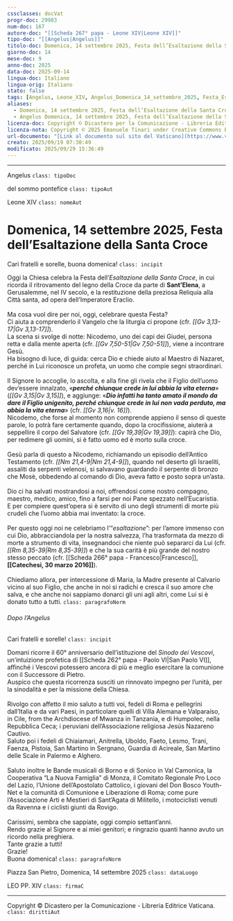 ```yaml
---
cssclasses: docVat
progr-doc: 29983
num-doc: 167
autore-doc: "[[Scheda 267° papa - Leone XIV|Leone XIV]]"
tipo-doc: "[[Angelus|Angelus]]"
titolo-doc: Domenica, 14 settembre 2025, Festa dell’Esaltazione della Santa Croce
giorno-doc: 14
mese-doc: 9
anno-doc: 2025
data-doc: 2025-09-14
lingua-doc: Italiano
lingua-orig: Italiano
stato: false
tags: [Angelus, Leone_XIV, Angelus_Domenica_14_settembre_2025, Festa_Esaltazione_della_Santa_Croce, Esaltazione_della_Santa_Croce, Documenti_pontifici]
aliases:
  - Domenica, 14 settembre 2025, Festa dell’Esaltazione della Santa Croce
  - Angelus Domenica, 14 settembre 2025, Festa dell’Esaltazione della Santa Croce
licenza-doc: Copyright © Dicastero per la Comunicazione - Libreria Editrice Vaticana
licenza-nota: Copyright © 2025 Emanuele Tinari under Creative Commons BY-NC-SA 4.0 https://creativecommons.org/licenses/by-nc-sa/4.0/
url-documento: "[Link al documento sul sito del Vaticano](https://www.vatican.va/content/leo-xiv/it/angelus/2025/documents/20250914-angelus.html)"
creato: 2025/09/19 07:30:49
modificato: 2025/09/29 15:36:49
---
```



***


Angelus `class: tipoDoc`


del sommo pontefice `class: tipoAut`


Leone XIV `class: nomeAut`


# Domenica, 14 settembre 2025, Festa dell’Esaltazione della Santa Croce


Cari fratelli e sorelle, buona domenica! `class: incipit`


Oggi la Chiesa celebra la Festa dell’*Esaltazione della Santa Croce*, in cui ricorda il ritrovamento del legno della Croce da parte di **Sant’Elena**, a Gerusalemme, nel IV secolo, e la restituzione della preziosa Reliquia alla Città santa, ad opera dell’Imperatore Eraclio.<br><br>Ma cosa vuol dire per noi, oggi, celebrare questa Festa?<br>Ci aiuta a comprenderlo il Vangelo che la liturgia ci propone (cfr. *<span class="BibleRef">[[Gv 3,13-17|Gv 3,13-17]]</span>*).<br>La scena si svolge di notte: Nicodemo, uno dei capi dei Giudei, persona retta e dalla mente aperta (cfr. *<span class="BibleRef">[[Gv 7,50-51|Gv 7,50-51]]</span>*), viene a incontrare Gesù.<br>Ha bisogno di luce, di guida: cerca Dio e chiede aiuto al Maestro di Nazaret, perché in Lui riconosce un profeta, un uomo che compie segni straordinari.<br><br>Il Signore lo accoglie, lo ascolta, e alla fine gli rivela che il Figlio dell’uomo dev’essere innalzato, «***perché chiunque crede in lui abbia la vita eterna***» (*<span class="BibleRef">[[Gv 3,15|Gv 3,15]]</span>*), e aggiunge: «***Dio infatti ha tanto amato il mondo da dare il Figlio unigenito, perché chiunque crede in lui non vada perduto, ma abbia la vita eterna***» (cfr. *<span class="BibleRef">[[Gv 3,16|v. 16]]</span>*).<br>Nicodemo, che forse al momento non comprende appieno il senso di queste parole, lo potrà fare certamente quando, dopo la crocifissione, aiuterà a seppellire il corpo del Salvatore (cfr. *<span class="BibleRef">[[Gv 19,39|Gv 19,39]]</span>*): capirà che Dio, per redimere gli uomini, si è fatto uomo ed è morto sulla croce.<br><br>Gesù parla di questo a Nicodemo, richiamando un episodio dell’Antico Testamento (cfr. *<span class="BibleRef">[[Nm 21,4-9|Nm 21,4-9]]</span>*), quando nel deserto gli Israeliti, assaliti da serpenti velenosi, si salvavano guardando il serpente di bronzo che Mosè, obbedendo al comando di Dio, aveva fatto e posto sopra un’asta.<br><br>Dio ci ha salvati mostrandosi a noi, offrendosi come nostro compagno, maestro, medico, amico, fino a farsi per noi Pane spezzato nell’Eucaristia.<br>E per compiere quest’opera si è servito di uno degli strumenti di morte più crudeli che l’uomo abbia mai inventato: la croce.<br><br>Per questo oggi noi ne celebriamo l’“*esaltazione*”: per l’amore immenso con cui Dio, abbracciandola per la nostra salvezza, l’ha trasformata da mezzo di morte a strumento di vita, insegnandoci che niente può separarci da Lui (cfr. *<span class="BibleRef">[[Rm 8,35-39|Rm 8,35-39]]</span>*) e che la sua carità è più grande del nostro stesso peccato (cfr. [[Scheda 266° papa - Francesco|Francesco]], **[[Catechesi, 30 marzo 2016]]**).<br><br>Chiediamo allora, per intercessione di Maria, la Madre presente al Calvario vicino al suo Figlio, che anche in noi si radichi e cresca il suo amore che salva, e che anche noi sappiamo donarci gli uni agli altri, come Lui si è donato tutto a tutti. `class: paragrafoNorm`


###### Dopo l’*Angelus*


Cari fratelli e sorelle! `class: incipit`


Domani ricorre il 60° anniversario dell’istituzione del *Sinodo dei Vescovi*, un’intuizione profetica di [[Scheda 262° papa - Paolo VI|San Paolo VI]], affinché i Vescovi potessero ancora di più e meglio esercitare la comunione con il Successore di Pietro.<br>Auspico che questa ricorrenza susciti un rinnovato impegno per l’unità, per la sinodalità e per la missione della Chiesa.<br><br>Rivolgo con affetto il mio saluto a tutti voi, fedeli di Roma e pellegrini dall’Italia e da vari Paesi, in particolare quelli di Villa Alemana e Valparaíso, in Cile, from the Archdiocese of Mwanza in Tanzania, e di Humpolec, nella Repubblica Ceca; i peruviani dell’Associazione religiosa Jesús Nazareno Cautivo.<br>Saluto poi i fedeli di Chiaiamari, Anitrella, Uboldo, Faeto, Lesmo, Trani, Faenza, Pistoia, San Martino in Sergnano, Guardia di Acireale, San Martino delle Scale in Palermo e Alghero.<br><br>Saluto inoltre le Bande musicali di Borno e di Sonico in Val Camonica, la Cooperativa “La Nuova Famiglia” di Monza, il Comitato Regionale Pro Loco del Lazio, l’Unione dell’Apostolato Cattolico, i giovani del Don Bosco Youth-Net e la comunità di Comunione e Liberazione di Roma; come pure l’Associazione Arti e Mestieri di Sant’Agata di Militello, i motociclisti venuti da Ravenna e i ciclisti giunti da Rovigo.<br><br>Carissimi, sembra che sappiate, oggi compio settant’anni.<br>Rendo grazie al Signore e ai miei genitori; e ringrazio quanti hanno avuto un ricordo nella preghiera.<br>Tante grazie a tutti!<br>Grazie!<br>Buona domenica! `class: paragrafoNorm`


Piazza San Pietro, Domenica, 14 settembre 2025 `class: dataLuogo`


LEO PP. XIV `class: firmaC`


***


Copyright © Dicastero per la Comunicazione - Libreria Editrice Vaticana. `class: dirittiAut`


